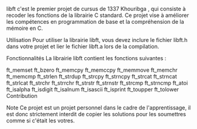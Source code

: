 libft c'est le premier projet de cursus de 1337 Khouribga , qui consiste à recoder les fonctions de la librairie C standard. Ce projet vise à améliorer les compétences en programmation de base et la compréhension de la mémoire en C.

Utilisation
Pour utiliser la librairie libft, vous devez inclure le fichier libft.h dans votre projet et lier le fichier libft.a lors de la compilation.

Fonctionnalités
La librairie libft contient les fonctions suivantes :

ft_memset
ft_bzero
ft_memcpy
ft_memccpy
ft_memmove
ft_memchr
ft_memcmp
ft_strlen
ft_strdup
ft_strcpy
ft_strncpy
ft_strcat
ft_strncat
ft_strlcat
ft_strchr
ft_strrchr
ft_strstr
ft_strnstr
ft_strcmp
ft_strncmp
ft_atoi
ft_isalpha
ft_isdigit
ft_isalnum
ft_isascii
ft_isprint
ft_toupper
ft_tolower
Contribution

Note
Ce projet est un projet personnel dans le cadre de l'apprentissage, il est donc strictement interdit de copier les solutions pour les soumettres comme si c'était les votres.
